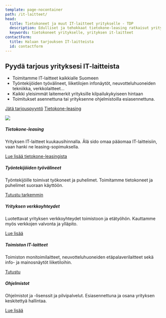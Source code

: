 ```yaml
---
template: page-nocontainer
path: /it-laitteet/
head: 
  title: Tietokoneet ja muut IT-laitteet yritykselle - TDP
  description: Edulliset ja tehokkaat tietokone-leasing ratkaisut yrityksille luotettavasti ja ammattitaidolla - pidä tietotekniikka jatkuvasti nykyaikaisena
  keywords: tietokoneet yritykselle, yrityksen it-laitteet
contactForm:
  title: Haluan tarjouksen IT-laitteista
  id: contactform
---
```



<div class="container-fluid pt-5 pb-3 tdp-grad">
<div class="container-xl">
<div class="row">
<div class="col-md-6 list-square-checkmark">

## Pyydä tarjous yrityksesi IT-laitteista

* Toimitamme IT-laitteet kaikkialle Suomeen
* Työntekijöiden työvälineet, liiketilojen infonäytöt, neuvotteluhuoneiden tekniikka, verkkolaitteet... 
* Kaikki yleisimmät laitemerkit yrityksille kilpailukykyiseen hintaan
* Toimitukset asennettuna tai yrityksenne ohjelmistoilla esiasennettuna.

<a class="btn btn-primary btn-xs-block" href="#contactform">Jätä tarjouspyyntö</a>
<a class="btn btn-secondary btn-xs-block" href="<%- linkTo('/tietokone-leasing') %>">Tietokone-leasing</a>

</div>
<div class="col-md-6 d-none d-md-block text-center">
<img class="img-fluid"  src="<%- assetSrc('img/devices.png') %>" />
<!---
<img class="img-fluid" src="<%- assetSrc('img/tietokone-leasing.png') %>" />
--->

</div>
</div>
</div>
</div>

<div class="container-xl pt-3 pb-5">
<div class="row">
  <div class="col-sm-6 col-md-4 mt-3">
    <div class="card w-100">
      <div class="card-body">
        <h5 class="card-title">Tietokone-leasing</h5>
        <p class="card-text">Yrityksen IT-laitteet kuukausihinnalla. Älä sido omaa pääomaa IT-laitteisiin, vaan hanki ne leasing-sopimuksella.</p>
        <a href="<%- linkTo('/tietokone-leasing') %>" class="card-link">Lue lisää tietokone-leasingista</a>
      </div>
    </div>
  </div>
  <div class="col-sm-6 col-md-4 mt-3">
    <div class="card">
      <div class="card-body">
        <h5 class="card-title">Työntekijöiden työvälineet</h5>
        <p class="card-text">Työntekijöille toimivat työkoneet ja puhelimet. Toimitamme tietokoneet ja puhelimet suoraan käyttöön.</p>
        <a href="<%- linkTo('/it-laitteet/tyontekijat') %>" class="card-link">Tutustu tarkemmin</a>
      </div>
    </div>
  </div>
  <div class="col-sm-6 col-md-4 mt-3">
    <div class="card">
      <div class="card-body">
        <h5 class="card-title">Yrityksen verkkoyhteydet</h5>
        <p class="card-text">Luotettavat yrityksen verkkoyhteydet toimistoon ja etätyöhön. Kauttamme myös verkkojen valvonta ja ylläpito.</p>
        <a href="<%- linkTo('/it-laitteet/verkot') %>" class="card-link">Lue lisää</a>
      </div>
    </div>
  </div>
  <div class="col-sm-6 col-md-4 mt-3">
    <div class="card">
      <div class="card-body">
        <h5 class="card-title">Toimiston IT-laitteet</h5>
        <p class="card-text">Toimiston monitoimilaitteet, neuvotteluhuoneiden etäpalaverilaitteet sekä info- ja mainosnäytöt liiketiloihin.</p>
        <a href="<%- linkTo('/it-laitteet/toimistot-ja-liiketilat') %>" class="card-link">Tutustu</a>
      </div>
    </div>
  </div>
  <div class="col-sm-6 col-md-4 mt-3">
    <div class="card">
      <div class="card-body">
        <h5 class="card-title">Ohjelmistot</h5>
        <p class="card-text">Ohjelmistot ja -lisenssit ja pilvipalvelut. Esiasennettuna ja osana yrityksen keskitettyä hallintaa.</p>
        <a href="<%- linkTo('/it-laitteet/ohjelmistot') %>" class="card-link">Lue lisää</a>
      </div>
    </div>
  </div>
</div>
</div>
